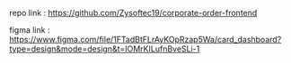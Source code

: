 repo link : https://github.com/Zysoftec19/corporate-order-frontend

figma link : https://www.figma.com/file/1FTadBtFLrAyKOpRzap5Wa/card_dashboard?type=design&mode=design&t=IOMrKILufnBveSLi-1
